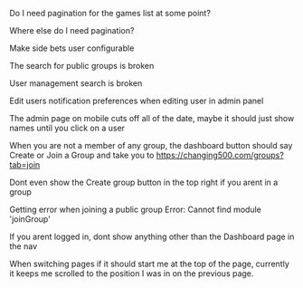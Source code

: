 Do I need pagination for the games list at some point?

Where else do I need pagination?

Make side bets user configurable

The search for public groups is broken

User management search is broken

Edit users notification preferences when editing user in admin panel

The admin page on mobile cuts off all of the date, maybe it should just show names until you click on a user

When you are not a member of any group, the dashboard button should say Create or Join a Group and take you to https://changing500.com/groups?tab=join

Dont even show the Create group button in the top right if you arent in a group

Getting error when joining a public group
Error: Cannot find module 'joinGroup'

If you arent logged in, dont show anything other than the Dashboard page in the nav

When switching pages if it should start me at the top of the page, currently it keeps me scrolled to the position I was in on the previous page.